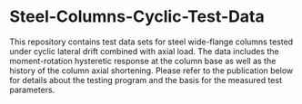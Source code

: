 # Steel-Columns-Cyclic-Test-Data
This repository contains test data sets for steel wide-flange columns tested under cyclic lateral drift combined with axial load. The data includes the moment-rotation hysteretic response at the column base as well as the history of the column axial shortening. Please refer to the publication below for details about the testing program and the basis for the measured test parameters. 
